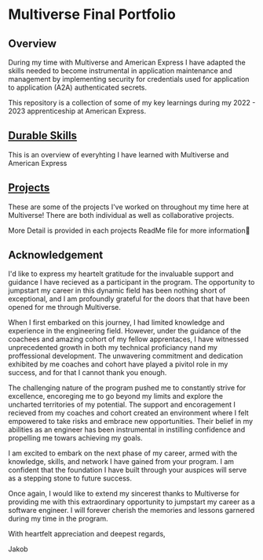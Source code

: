 # Multiverse Final Portfolio

## Overview

During my time with Multiverse and American Express I have adapted the skills needed to become instrumental in application maintenance and management by implementing security for credentials used for application to application (A2A) authenticated secrets.

This repository is a collection of some of my key learnings during my 2022 - 2023 apprenticeship at American Express.

## [Durable Skills](https://github.com/jxkobrxyes/Multiverse-Final-Portfolio/tree/main/Durable%20Skills)
This is an overview of everyhting I have learned with Multiverse and American Express

## [Projects](https://github.com/jxkobrxyes/Multiverse-Final-Portfolio/tree/main/Projects)
These are some of the projects I've worked on throughout my time here at Multiverse! There are both individual as well as collaborative projects.

More Detail is provided in each projects ReadMe file for more information👀

## Acknowledgement
I'd like to express my heartelt gratitude for the invaluable support and guidance I have recieved as a participant in the program. The opportunity to jumpstart my career in this dynamic field has been nothing short of exceptional, and I am profoundly grateful for the doors that that have been opened for me through Multiverse.

When I first embarked on this journey, I had limited knowledge and experience in the engineering field. However, under the guidance of the coachees and amazing cohort of my fellow apprentaces, I have witnessed unprecedented growth in both my technical proficiancy nand my proffessional development. The unwavering commitment and dedication exhibited by me coaches and cohort have played a pivitol role in my success, and for that I cannot thank you enough. 

The challenging nature of the program pushed me to constantly strive for excellence, encoreging me to go beyond my limits and explore the uncharted territories of my potential. The support and encoragement I recieved from my coaches and cohort created an environment where I felt empowered to take risks and embrace new opportunities. Their belief in my abilities as an engineer has been instrumental in instilling confidence and propelling me towars achieving my goals.

I am excited to embark on the next phase of my career, armed with the knowledge, skills, and network I have gained from your program. I am confident that the foundation I have built through your auspices will serve as a stepping stone to future success.

Once again, I would like to extend my sincerest thanks to Multiverse for providing me with this extraordinary opportunity to jumpstart my career as a software engineer. I will forever cherish the memories and lessons garnered during my time in the program.

With heartfelt appreciation and deepest regards,

Jakob
